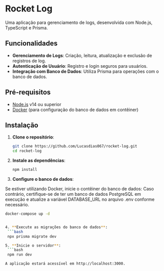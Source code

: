 # Rocket Log

Uma aplicação para gerenciamento de logs, desenvolvida com Node.js, TypeScript e Prisma.

## Funcionalidades

- **Gerenciamento de Logs**: Criação, leitura, atualização e exclusão de registros de log.
- **Autenticação de Usuário**: Registro e login seguros para usuários.
- **Integração com Banco de Dados**: Utiliza Prisma para operações com o banco de dados.

## Pré-requisitos

- [Node.js](https://nodejs.org/) v14 ou superior
- [Docker](https://www.docker.com/) (para configuração do banco de dados em contêiner)

## Instalação

1. **Clone o repositório**:

   ```bash
   git clone https://github.com/Lucasdias067/rocket-log.git
   cd rocket-log
   
2. **Instale as dependências**:
    ```bash
    npm install

3. **Configure o banco de dados**:

Se estiver utilizando Docker, inicie o contêiner do banco de dados:
Caso contrário, certifique-se de ter um banco de dados PostgreSQL em execução e atualize a variável DATABASE_URL no arquivo .env conforme necessário.

   ```bash
   docker-compose up -d


4. **Execute as migrações do banco de dados**:
    ```bash
    npx prisma migrate dev

5. **Inicie o servidor**:
    ```bash
    npm run dev

A aplicação estará acessível em http://localhost:3000.
